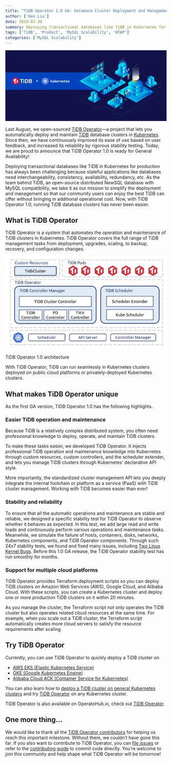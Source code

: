 ```yaml
---
title: "TiDB Operator 1.0 GA: Database Cluster Deployment and Management Made Easy with Kubernetes"
author: ['Ken Liu']
date: 2019-07-30
summary: Deploying transactional databases like TiDB in Kubernetes for production has always been challenging. Now, with TiDB Operator 1.0, running TiDB database clusters has never been easier.
tags: ['TiDB', 'Product', 'MySQL Scalability', 'HTAP']
categories: ['MySQL Scalability']
---
```


![Database Cluster Deployment and Management Made Easy with Kubernetes](media/tidb-operator-kubernetes.jpg)

Last August, we open-sourced [TiDB Operator](https://github.com/pingcap/tidb-operator)—a project that lets you automatically deploy and maintain [TiDB](https://github.com/pingcap/tidb) database clusters in [Kubernetes](https://kubernetes.io/). Since then, we have continuously improved its ease of use based on user feedback, and increased its reliability by rigorous stability testing. Today, we are proud to announce that TiDB Operator 1.0 is ready for General Availability!

Deploying transactional databases like TiDB in Kubernetes for production has always been challenging because stateful applications like databases need interchangeability, consistency, availability, redundancy, etc. As the team behind TiDB, an open-source distributed NewSQL database with MySQL compatibility, we take it as our mission to simplify the deployment and management so that our community users can enjoy the best TiDB can offer without bringing in additional operational cost. Now, with TiDB Operator 1.0, running TiDB database clusters has never been easier.

## What is TiDB Operator

TiDB Operator is a system that automates the operation and maintenance of TiDB clusters in Kubernetes. TiDB Operator covers the full range of TiDB management tasks from deployment, upgrades, scaling, to backup, recovery, and configuration changes.

![TiDB Operator 1.0 architecture](media/tidb-operator-overview.png)
<div class="caption-center"> TiDB Operator 1.0 architecture </div>

With TiDB Operator, TiDB can run seamlessly in Kubernetes clusters deployed on public cloud platforms or privately-deployed Kubernetes clusters.

## What makes TiDB Operator unique

As the first GA version, TiDB Operator 1.0 has the following highlights.

### Easier TiDB operation and maintenance

Because TiDB is a relatively complex distributed system, you often need professional knowledge to deploy, operate, and maintain TiDB clusters.

To make these tasks easier, we developed TiDB Operator. It injects professional TiDB operation and maintenance knowledge into Kubernetes through custom resources, custom controllers, and the scheduler extender, and lets you manage TiDB clusters through Kubernetes' declarative API style.

More importantly, the standardized cluster management API lets you deeply integrate the internal toolchain or platform as a service (PaaS) with TiDB cluster management. Working with TiDB becomes easier than ever!

### Stability and reliability

To ensure that all the automatic operations and maintenance are stable and reliable, we designed a specific stability test for TiDB Operator to observe whether it behaves as expected. In this test, we add large read and write loads and continuously perform various operations and maintenance tasks. Meanwhile, we simulate the failure of hosts, containers, disks, networks, Kubernetes components, and TiDB Operator components. Through such 24x7 stability tests, we found and fixed many issues, including [Two Linux Kernel Bugs](https://pingcap.com/blog/try-to-fix-two-linux-kernel-bugs-while-testing-tidb-operator-in-k8s/). Before this 1.0 GA release, the TiDB Operator stability test has run smoothly for months.

### Support for multiple cloud platforms

TiDB Operator provides Terraform deployment scripts so you can deploy TiDB clusters on Amazon Web Services (AWS), Google Cloud, and Alibaba Cloud. With these scripts, you can create a Kubernetes cluster and deploy one or more production TiDB clusters on it within 20 minutes.

As you manage the cluster, the Terraform script not only operates the TiDB cluster but also operates related cloud resources at the same time. For example, when you scale out a TiDB cluster, the Terraform script automatically creates more cloud servers to satisfy the resource requirements after scaling.

## Try TiDB Operator

Currently, you can use TiDB Operator to quickly deploy a TiDB cluster on

* [AWS EKS (Elastic Kubernetes Service)](https://pingcap.com/docs/v3.0/tidb-in-kubernetes/deploy/aws-eks/)
* [GKE (Google Kubernetes Engine)](https://pingcap.com/docs/v3.0/tidb-in-kubernetes/get-started/deploy-tidb-from-kubernetes-gke/)
* [Alibaba Cloud ACK (Container Service for Kubernetes)](https://pingcap.com/docs/v3.0/tidb-in-kubernetes/deploy/alibaba-cloud/)

You can also learn how to [deploy a TiDB cluster on general Kubernetes clusters](https://pingcap.com/docs/v3.0/tidb-in-kubernetes/deploy/general-kubernetes/) and try [TiDB Operator](https://pingcap.com/docs/v3.0/tidb-in-kubernetes/deploy/tidb-operator/) on any Kubernetes cluster.

TiDB Operator is also available on OperatoHub.io, check out [TiDB Operator](https://operatorhub.io/operator/tidb-operator).

## One more thing...

We would like to thank all the [TiDB Operator contributors](https://github.com/pingcap/tidb-operator/graphs/contributors) for helping us reach this important milestone. Without them, we couldn’t have gone this far. If you also want to contribute to TiDB Operator, you can [file issues](https://github.com/pingcap/tidb-operator/issues) or refer to the [contributing guide](https://github.com/pingcap/tidb-operator/blob/master/docs/CONTRIBUTING.md) to commit code directly. You’re welcome to join this community and help shape what TiDB Operator will be tomorrow!
